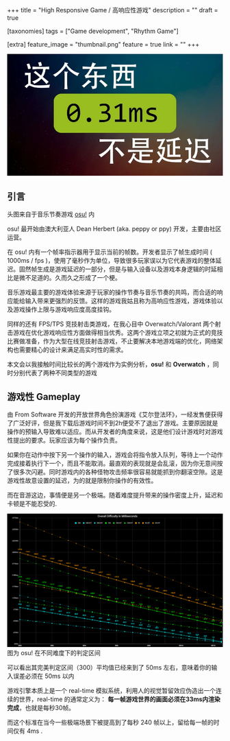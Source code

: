 +++
title = "High Responsive Game / 高响应性游戏"
description = ""
draft = true

[taxonomies]
tags = ["Game development", "Rhythm Game"]

[extra]
feature_image = "thumbnail.png"
feature = true
link = "" 
+++

![这个东西不是延迟](thumbnail.png)

## 引言

头图来自于音乐节奏游戏 [osu!](https://en.wikipedia.org/wiki/Osu!) 内

osu! 最开始由澳大利亚人 Dean Herbert (aka. peppy or ppy) 开发，主要由社区运营。

在 osu! 内有一个帧率指示器用于显示当前的帧数。开发者显示了帧生成时间 ( 1000ms / fps )，使用了毫秒作为单位，导致很多玩家误以为它代表游戏的整体延迟。固然帧生成是游戏延迟的一部分，但是与输入设备以及游戏本身逻辑的时延相比是微不足道的。久而久之形成了一个梗。

音乐游戏最主要的游戏体验来源于玩家的操作节奏与音乐节奏的共鸣，而合适的响应能给输入带来更强烈的反馈。这样的游戏我姑且称为高响应性游戏，游戏体验以及游戏操作上限与游戏响应度高度挂钩。

同样的还有 FPS/TPS 竞技射击类游戏，在我心目中 Overwatch/Valorant 两个射击游戏在优化游戏响应性方面做得相当优秀。这两个游戏立项之初就为正式的竞技比赛做准备，作为大型在线竞技射击游戏，不止要解决本地游戏端的优化，网络架构也需要精心的设计来满足高实时性的需求。

本文会以我接触时间比较长的两个游戏作为实例分析，**osu!** 和 **Overwatch** ，同时分别代表了两种不同类型的游戏

## 游戏性 Gameplay

由 From Software 开发的开放世界角色扮演游戏《艾尔登法环》，一经发售便获得了广泛好评，但是我下载后游戏时间不到2h便受不了退出了游戏。主要原因就是操作的预输入导致难以适应。而从开发者的角度来说，这是他们设计游戏时对游戏性提出的要求。玩家应该为每个操作负责。

如果你在动作中按下另一个操作的输入，游戏会将指令放入队列，等待上一个动作完成接着执行下一个，而且不能取消。最直观的表现就是会乱滚，因为你无意间按了很多次闪避。同时游戏内的各种怪物攻击频率很容易就能抓到你翻滚空隙。这是游戏性故意设置的延迟，为的就是限制你操作的有效性。

而在音游这边，事情便是另一个极端。随着难度提升带来的操作密度上升，延迟和卡顿是不能忍受的.

![osu od vs ms](osu-od-vs-ms.png)
图为 osu! 在不同难度下的判定区间

可以看出其完美判定区间（300）平均值已经来到了 50ms 左右，意味着你的输入误差必须在 50ms 以内

游戏引擎本质上是一个 real-time 模拟系统，利用人的视觉暂留效应伪造出一个连续的世界，real-time 的通常定义为： **每一帧游戏世界的画面必须在33ms内渲染完成**，也就是每秒30帧。

而这个标准在当今一些极端场景下被提高到了每秒 240 帧以上，留给每一帧的时间仅有 4ms .

